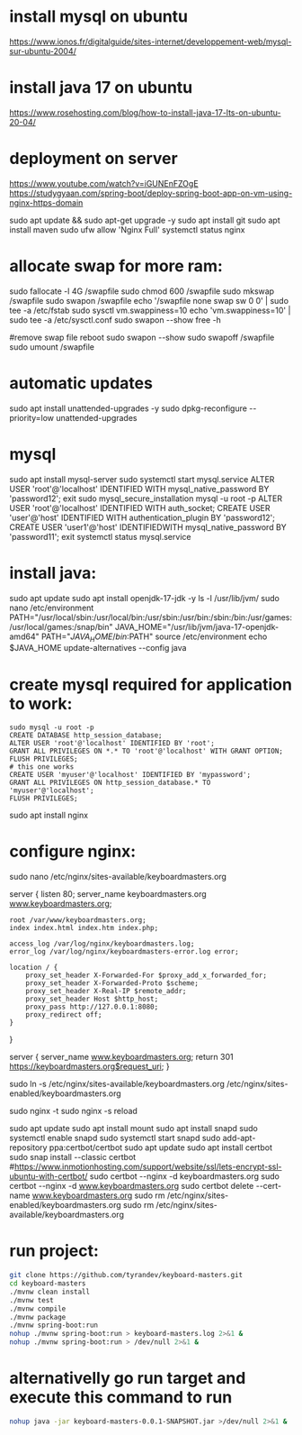 # install mysql on ubuntu

https://www.ionos.fr/digitalguide/sites-internet/developpement-web/mysql-sur-ubuntu-2004/

# install java 17 on ubuntu

https://www.rosehosting.com/blog/how-to-install-java-17-lts-on-ubuntu-20-04/

# deployment on server

https://www.youtube.com/watch?v=iGUNEnFZOgE
https://studygyaan.com/spring-boot/deploy-spring-boot-app-on-vm-using-nginx-https-domain

sudo apt update && sudo apt-get upgrade -y
sudo apt install git
sudo apt install maven
sudo ufw allow 'Nginx Full'
systemctl status nginx

# allocate swap for more ram:
sudo fallocate -l 4G /swapfile
sudo chmod 600 /swapfile
sudo mkswap /swapfile
sudo swapon /swapfile
echo '/swapfile none swap sw 0 0' | sudo tee -a /etc/fstab
sudo sysctl vm.swappiness=10
echo 'vm.swappiness=10' | sudo tee -a /etc/sysctl.conf
sudo swapon --show
free -h

#remove swap file
reboot
sudo swapon --show
sudo swapoff /swapfile
sudo umount /swapfile

# automatic updates
sudo apt install unattended-upgrades -y
sudo dpkg-reconfigure --priority=low unattended-upgrades

# mysql
sudo apt install mysql-server
sudo systemctl start mysql.service
ALTER USER 'root'@'localhost' IDENTIFIED WITH mysql_native_password BY 'password12';
exit
sudo mysql_secure_installation
mysql -u root -p
ALTER USER 'root'@'localhost' IDENTIFIED WITH auth_socket;
CREATE USER 'user'@'host' IDENTIFIED WITH authentication_plugin BY 'password12';
CREATE USER 'user1'@'host' IDENTIFIEDWITH mysql_native_password BY 'password11';
exit
systemctl status mysql.service

# install java:
sudo apt update
sudo apt install openjdk-17-jdk -y
ls -l /usr/lib/jvm/
sudo nano /etc/environment
PATH="/usr/local/sbin:/usr/local/bin:/usr/sbin:/usr/bin:/sbin:/bin:/usr/games:/usr/local/games:/snap/bin"
JAVA_HOME="/usr/lib/jvm/java-17-openjdk-amd64"
PATH="$JAVA_HOME/bin:$PATH"
source /etc/environment
echo $JAVA_HOME
update-alternatives --config java

# create mysql required for application to work:
```mysql
sudo mysql -u root -p
CREATE DATABASE http_session_database;
ALTER USER 'root'@'localhost' IDENTIFIED BY 'root';
GRANT ALL PRIVILEGES ON *.* TO 'root'@'localhost' WITH GRANT OPTION;
FLUSH PRIVILEGES;
# this one works
CREATE USER 'myuser'@'localhost' IDENTIFIED BY 'mypassword';
GRANT ALL PRIVILEGES ON http_session_database.* TO 'myuser'@'localhost';
FLUSH PRIVILEGES;
```
sudo apt install nginx

# configure nginx:
sudo nano /etc/nginx/sites-available/keyboardmasters.org

server {
    listen 80;
    server_name keyboardmasters.org www.keyboardmasters.org;

    root /var/www/keyboardmasters.org;
    index index.html index.htm index.php;

    access_log /var/log/nginx/keyboardmasters.log;
    error_log /var/log/nginx/keyboardmasters-error.log error;

    location / {
        proxy_set_header X-Forwarded-For $proxy_add_x_forwarded_for;
        proxy_set_header X-Forwarded-Proto $scheme;
        proxy_set_header X-Real-IP $remote_addr;
        proxy_set_header Host $http_host;
        proxy_pass http://127.0.0.1:8080;
        proxy_redirect off;
    }
}

server {
    server_name www.keyboardmasters.org;
    return 301 https://keyboardmasters.org$request_uri;
}

sudo ln -s /etc/nginx/sites-available/keyboardmasters.org /etc/nginx/sites-enabled/keyboardmasters.org

sudo nginx -t
sudo nginx -s reload

sudo apt update
sudo apt install mount
sudo apt install snapd
sudo systemctl enable snapd
sudo systemctl start snapd
sudo add-apt-repository ppa:certbot/certbot
sudo apt update
sudo apt install certbot
sudo snap install --classic certbot
#https://www.inmotionhosting.com/support/website/ssl/lets-encrypt-ssl-ubuntu-with-certbot/
sudo certbot --nginx -d keyboardmasters.org
sudo certbot --nginx -d www.keyboardmasters.org
sudo certbot delete --cert-name www.keyboardmasters.org
sudo rm /etc/nginx/sites-enabled/keyboardmasters.org
sudo rm /etc/nginx/sites-available/keyboardmasters.org

# run project:
```bash
git clone https://github.com/tyrandev/keyboard-masters.git
cd keyboard-masters
./mvnw clean install
./mvnw test
./mvnw compile
./mvnw package
./mvnw spring-boot:run
nohup ./mvnw spring-boot:run > keyboard-masters.log 2>&1 &
nohup ./mvnw spring-boot:run > /dev/null 2>&1 &
```
# alternativelly go run target and execute this command to run
```bash
nohup java -jar keyboard-masters-0.0.1-SNAPSHOT.jar >/dev/null 2>&1 &
```
